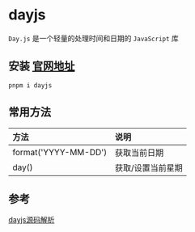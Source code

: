 # dayjs
`Day.js` 是一个轻量的处理时间和日期的 `JavaScript` 库

## 安装 [官网地址](https://dayjs.gitee.io/docs/zh-CN/installation/node-js)
```
pnpm i dayjs
```

## 常用方法
| 方法                 | 说明              |
| :------------------- | :---------------- |
| format('YYYY-MM-DD') | 获取当前日期      |
| day()                | 获取/设置当前星期 |

## 参考
[dayjs源码解析](https://zhuanlan.zhihu.com/p/335951657#:~:text=%E4%BD%86%E9%99%A4%E9%9D%9E%E6%89%8B%E5%8A%A8%E5%8A%A0%E8%BD%BD%EF%BC%8C%E5%A4%9A%E5%9B%BD%E8%AF%AD%E8%A8%80%E9%BB%98%E8%AE%A4%E6%98%AF%E4%B8%8D%E4%BC%9A%E8%A2%AB%E6%89%93%E5%8C%85%E5%88%B0%E5%B7%A5%E7%A8%8B%E9%87%8C%E7%9A%84%E3%80%82%20%E6%80%BB%E7%9A%84%E6%9D%A5%E8%AF%B4%EF%BC%8C%20dayjs%20%E7%9A%84%E4%BC%98%E7%82%B9%E5%B0%B1%E6%98%AF%20plugin%20%E5%92%8C%20locale,%E6%89%8B%E5%8A%A8%E6%8C%89%E9%9C%80%E5%8A%A0%E8%BD%BD%EF%BC%8C%E5%87%8F%E5%B0%91%E6%89%93%E5%8C%85%E4%BD%93%E7%A7%AF%E3%80%82%20dayjs%20%E6%98%AF%E9%A5%BF%E4%BA%86%E4%B9%88%E7%9A%84%E5%A4%A7%E4%BD%AC%20iamkun%20%E5%BC%80%E5%8F%91%E7%BB%B4%E6%8A%A4%E7%9A%84%EF%BC%8C%E5%A4%A7%E4%BD%AC%E5%90%8C%E6%97%B6%E4%B9%9F%E6%98%AF%20ElementUI%20%E7%9A%84%E5%BC%80%E5%8F%91%E8%80%85%E3%80%82)
